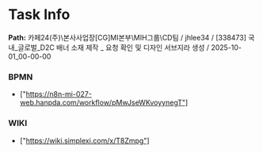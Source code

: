 # Task Info

**Path:** 카페24(주)\본사사업장\[CG]MI본부\MIH그룹\CD팀 / jhlee34 / [338473] 국내_글로벌_D2C 배너 소재 제작 _ 요청 확인 및 디자인 서브지라 생성 / 2025-10-01_00-00-00

### BPMN
- ["https://n8n-mi-027-web.hanpda.com/workflow/pMwJseWKvoyynegT"]

### WIKI
- ["https://wiki.simplexi.com/x/T8Zmpg"]

